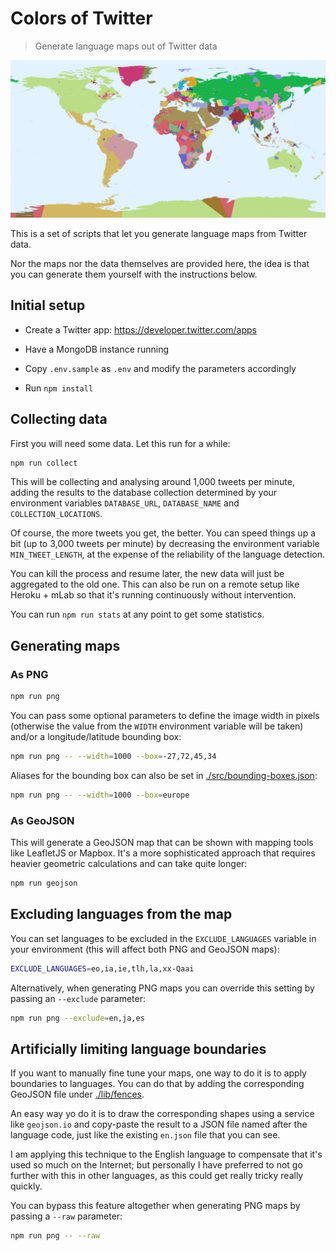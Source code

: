 # Colors of Twitter

> Generate language maps out of Twitter data


![Sample image](./sample.png)

This is a set of scripts that let you generate language maps from Twitter data.

Nor the maps nor the data themselves are provided here, the idea is that you can generate them yourself with the instructions below.

## Initial setup

- Create a Twitter app: https://developer.twitter.com/apps

- Have a MongoDB instance running

- Copy `.env.sample` as `.env` and modify the parameters accordingly

- Run `npm install`

## Collecting data

First you will need some data. Let this run for a while:

```sh
npm run collect
```

This will be collecting and analysing around 1,000 tweets per minute, adding the results to the database collection determined by your environment variables `DATABASE_URL`, `DATABASE_NAME` and `COLLECTION_LOCATIONS`.

Of course, the more tweets you get, the better. You can speed things up a bit (up to 3,000 tweets per minute) by decreasing the environment variable `MIN_TWEET_LENGTH`, at the expense of the reliability of the language detection.

You can kill the process and resume later, the new data will just be aggregated to the old one. This can also be run on a remote setup like Heroku + mLab so that it's running continuously without intervention.

You can run `npm run stats` at any point to get some statistics.

## Generating maps

### As PNG

```sh
npm run png
```

You can pass some optional parameters to define the image width in pixels (otherwise the value from the `WIDTH` environment variable will be taken) and/or a longitude/latitude bounding box:

```sh
npm run png -- --width=1000 --box=-27,72,45,34
```

Aliases for the bounding box can also be set in [./src/bounding-boxes.json](./src/bounding-boxes.json):

```sh
npm run png -- --width=1000 --box=europe
```

### As GeoJSON

This will generate a GeoJSON map that can be shown with mapping tools like LeafletJS or Mapbox. It's a more sophisticated approach that requires heavier geometric calculations and can take quite longer:

```sh
npm run geojson
```

## Excluding languages from the map

You can set languages to be excluded in the `EXCLUDE_LANGUAGES` variable in your environment (this will affect both PNG and GeoJSON maps):

```sh
EXCLUDE_LANGUAGES=eo,ia,ie,tlh,la,xx-Qaai
```

Alternatively, when generating PNG maps you can override this setting by passing an `--exclude` parameter:

```sh
npm run png --exclude=en,ja,es
```

## Artificially limiting language boundaries

If you want to manually fine tune your maps, one way to do it is to apply boundaries to languages. You can do that by adding the corresponding GeoJSON file under [./lib/fences](./lib/fences).

An easy way yo do it is to draw the corresponding shapes using a service like `geojson.io` and copy-paste the result to a JSON file named after the language code, just like the existing `en.json` file that you can see.

I am applying this technique to the English language to compensate that it's used so much on the Internet; but personally I have preferred to not go further with this in other languages, as this could get really tricky really quickly.

You can bypass this feature altogether when generating PNG maps by passing a `--raw` parameter:

```sh
npm run png -- --raw
``` 
